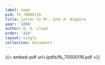 ```yaml
---
label: nope
pid: fk_70000116
title: Letter to Mr. John H. Wigmore
year: '1898'
author: H. D. Lloyd
order: '414'
layout: single
collection: documents
---
```



{{< embed-pdf url=/pdfs/fk_70000116.pdf >}}